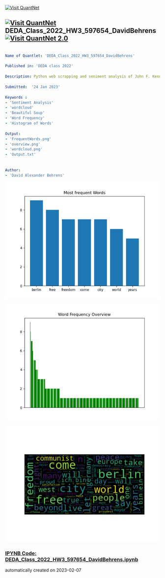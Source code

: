 [<img src="https://github.com/QuantLet/Styleguide-and-FAQ/blob/master/pictures/banner.png" width="888" alt="Visit QuantNet">](http://quantlet.de/)

## [<img src="https://github.com/QuantLet/Styleguide-and-FAQ/blob/master/pictures/qloqo.png" alt="Visit QuantNet">](http://quantlet.de/) **DEDA_Class_2022_HW3_597654_DavidBehrens** [<img src="https://github.com/QuantLet/Styleguide-and-FAQ/blob/master/pictures/QN2.png" width="60" alt="Visit QuantNet 2.0">](http://quantlet.de/)

```yaml

Name of Quantlet: 'DEDA_Class_2022_HW3_597654_DavidBehrens'

Published in: 'DEDA class 2022'

Description: Python web scrapping and seniment analysis of John F. Kennedy's speech "Ich bin ein Berliner".

Submitted:  '24 Jan 2023'

Keywords : 
- 'Sentiment Analysis'
- 'wordcloud'
- 'Beautiful Soup'
- 'Word Frequency'
- 'Histogram of Words'

Output:
- 'FrequentWords.png'
- 'overview.png'
- 'wordcloud.png'
- 'Output.txt'


Author: 
- 'David Alexander Behrens'

```

![Picture1](FrequentWords.png)

![Picture2](overview.png)

![Picture3](wordcloud.png)

### [IPYNB Code: DEDA_Class_2022_HW3_597654_DavidBehrens.ipynb](DEDA_Class_2022_HW3_597654_DavidBehrens.ipynb)


automatically created on 2023-02-07